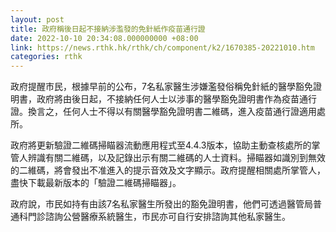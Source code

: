 ```yaml
---
layout: post
title: 政府稱後日起不接納涉濫發的免針紙作疫苗通行證
date: 2022-10-10 20:34:08.000000000 +08:00
link: https://news.rthk.hk/rthk/ch/component/k2/1670385-20221010.htm
categories: rthk
---
```


政府提醒巿民，根據早前的公布，7名私家醫生涉嫌濫發俗稱免針紙的醫學豁免證明書，政府將由後日起，不接納任何人士以涉事的醫學豁免證明書作為疫苗通行證。換言之，任何人士不得以有關醫學豁免證明書二維碼，進入疫苗通行證適用處所。

政府將更新驗證二維碼掃瞄器流動應用程式至4.4.3版本，協助主動查核處所的掌管人辨識有關二維碼，以及記錄出示有關二維碼的人士資料。掃瞄器如識別到無效的二維碼，將會發出不准進入的提示音效及文字顯示。政府提醒相關處所掌管人，盡快下載最新版本的「驗證二維碼掃瞄器」。

政府說，市民如持有由該7名私家醫生所發出的豁免證明書，他們可透過醫管局普通科門診諮詢公營醫療系統醫生，市民亦可自行安排諮詢其他私家醫生。
